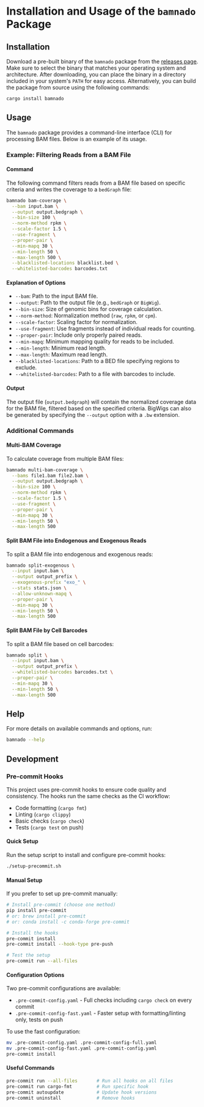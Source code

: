 # Installation and Usage of the `bamnado` Package

## Installation

Download a pre-built binary of the `bamnado` package from the [releases page](https://github.com/alsmith151/BamNado/releases).
Make sure to select the binary that matches your operating system and architecture. After downloading, you can place the binary in a directory included in your system's `PATH` for easy access.
Alternatively, you can build the package from source using the following commands:

```bash
cargo install bamnado 
```


## Usage

The `bamnado` package provides a command-line interface (CLI) for processing BAM files. Below is an example of its usage.

### Example: Filtering Reads from a BAM File

#### Command

The following command filters reads from a BAM file based on specific criteria and writes the coverage to a `bedGraph` file:

```bash
bamnado bam-coverage \
  --bam input.bam \
  --output output.bedgraph \
  --bin-size 100 \
  --norm-method rpkm \
  --scale-factor 1.5 \
  --use-fragment \
  --proper-pair \
  --min-mapq 30 \
  --min-length 50 \
  --max-length 500 \
  --blacklisted-locations blacklist.bed \
  --whitelisted-barcodes barcodes.txt
```

#### Explanation of Options

- `--bam`: Path to the input BAM file.
- `--output`: Path to the output file (e.g., `bedGraph` or `BigWig`).
- `--bin-size`: Size of genomic bins for coverage calculation.
- `--norm-method`: Normalization method (`raw`, `rpkm`, or `cpm`).
- `--scale-factor`: Scaling factor for normalization.
- `--use-fragment`: Use fragments instead of individual reads for counting.
- `--proper-pair`: Include only properly paired reads.
- `--min-mapq`: Minimum mapping quality for reads to be included.
- `--min-length`: Minimum read length.
- `--max-length`: Maximum read length.
- `--blacklisted-locations`: Path to a BED file specifying regions to exclude.
- `--whitelisted-barcodes`: Path to a file with barcodes to include.

#### Output

The output file (`output.bedgraph`) will contain the normalized coverage data for the BAM file, filtered based on the specified criteria. BigWigs can also be generated by specifying the `--output` option with a `.bw` extension.

### Additional Commands

#### Multi-BAM Coverage

To calculate coverage from multiple BAM files:

```bash
bamnado multi-bam-coverage \
  --bams file1.bam file2.bam \
  --output output.bedgraph \
  --bin-size 100 \
  --norm-method rpkm \
  --scale-factor 1.5 \
  --use-fragment \
  --proper-pair \
  --min-mapq 30 \
  --min-length 50 \
  --max-length 500
```

#### Split BAM File into Endogenous and Exogenous Reads

To split a BAM file into endogenous and exogenous reads:

```bash
bamnado split-exogenous \
  --input input.bam \
  --output output_prefix \
  --exogenous-prefix "exo_" \
  --stats stats.json \
  --allow-unknown-mapq \
  --proper-pair \
  --min-mapq 30 \
  --min-length 50 \
  --max-length 500
```

#### Split BAM File by Cell Barcodes

To split a BAM file based on cell barcodes:

```bash
bamnado split \
  --input input.bam \
  --output output_prefix \
  --whitelisted-barcodes barcodes.txt \
  --proper-pair \
  --min-mapq 30 \
  --min-length 50 \
  --max-length 500
```

## Help

For more details on available commands and options, run:

```bash
bamnado --help
```

## Development

### Pre-commit Hooks

This project uses pre-commit hooks to ensure code quality and consistency. The hooks run the same checks as the CI workflow:

- Code formatting (`cargo fmt`)
- Linting (`cargo clippy`)
- Basic checks (`cargo check`)
- Tests (`cargo test` on push)

#### Quick Setup

Run the setup script to install and configure pre-commit hooks:

```bash
./setup-precommit.sh
```

#### Manual Setup

If you prefer to set up pre-commit manually:

```bash
# Install pre-commit (choose one method)
pip install pre-commit
# or: brew install pre-commit
# or: conda install -c conda-forge pre-commit

# Install the hooks
pre-commit install
pre-commit install --hook-type pre-push

# Test the setup
pre-commit run --all-files
```

#### Configuration Options

Two pre-commit configurations are available:

- `.pre-commit-config.yaml` - Full checks including `cargo check` on every commit
- `.pre-commit-config-fast.yaml` - Faster setup with formatting/linting only, tests on push

To use the fast configuration:

```bash
mv .pre-commit-config.yaml .pre-commit-config-full.yaml
mv .pre-commit-config-fast.yaml .pre-commit-config.yaml
pre-commit install
```

#### Useful Commands

```bash
pre-commit run --all-files       # Run all hooks on all files
pre-commit run cargo-fmt         # Run specific hook
pre-commit autoupdate            # Update hook versions
pre-commit uninstall             # Remove hooks
```
